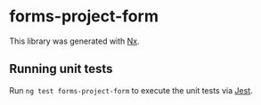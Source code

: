 # forms-project-form

This library was generated with [Nx](https://nx.dev).

## Running unit tests

Run `ng test forms-project-form` to execute the unit tests via [Jest](https://jestjs.io).
